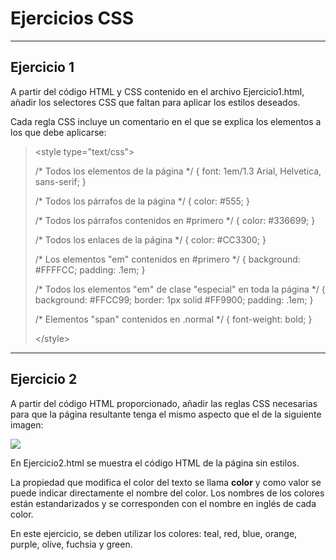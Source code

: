 # Ejercicios CSS
---
## Ejercicio 1

A partir del código HTML y CSS contenido en el archivo Ejercicio1.html,
añadir los selectores CSS que faltan para aplicar los estilos deseados.

Cada regla CSS incluye un comentario en el que se explica los elementos
a los que debe aplicarse:

> \<style type=\"text/css\"\>
>
> /\* Todos los elementos de la página \*/
> { font: 1em/1.3 Arial, Helvetica, sans-serif; }
>
> /\* Todos los párrafos de la página \*/
> { color: #555; }
>
> /\* Todos los párrafos contenidos en #primero \*/
> { color: #336699; }
>
> /\* Todos los enlaces de la página \*/
> { color: #CC3300; }
>
> /\* Los elementos \"em\" contenidos en #primero \*/
> { background: #FFFFCC; padding: .1em; }
>
> /\* Todos los elementos \"em\" de clase \"especial\" en toda la página \*/
> { background: #FFCC99; border: 1px solid #FF9900; padding: .1em; }
>
> /\* Elementos \"span\" contenidos en .normal \*/
> { font-weight: bold; }
>
> \</style\>

---
## Ejercicio 2

A partir del código HTML proporcionado, añadir las reglas CSS necesarias
para que la página resultante tenga el mismo aspecto que el de la
siguiente imagen:

![](mdImg/imgEj2.png)

En Ejercicio2.html se muestra el código HTML de la página sin estilos.

La propiedad que modifica el color del texto se llama **color** y como valor
se puede indicar directamente el nombre del color. Los nombres de los
colores están estandarizados y se corresponden con el nombre en inglés
de cada color.

En este ejercicio, se deben utilizar los colores: teal, red, blue,
orange, purple, olive, fuchsia y green.
